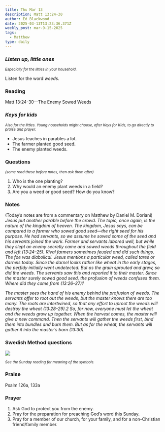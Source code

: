 ```yaml
---
title: Thu Mar 13
description: Matt 13:24-30
author: Ed Blackwood
date: 2025-03-13T13:23:36.371Z
weekly_post: mar-9-15-2025
tags:
  - Matthew
type: daily
---
```

### *Listen up, little ones*

<div><small><i>Especially for the littles in your household.</i></small></div>

Listen for the word *weeds*.

### Reading

Matt 13:24-30—The Enemy Sowed Weeds

### *Keys for kids*

<div><small><i>Also for the littles. Young households might choose, after Keys for Kids, to go directly to praise and prayer.</i></small></div>

* Jesus teaches in parables a lot.
* The farmer planted good seed.
* The enemy planted weeds.

### Questions

<div><small><i>(some read these before notes, then ask them after)</i></small></div>

1. Who is the one planting?
2. Why would an enemy plant weeds in a field?
3. Are you a weed or good seed? How do you know?

### Notes

(Today’s notes are from a commentary on Matthew by Daniel M. Doriani)	*Jesus put another parable before the crowd. The topic, once again, is the nature of the kingdom of heaven. The kingdom, Jesus says, can be compared to a farmer who sowed good seed—the right seed for his purpose. He had servants, so we assume he sowed some of the seed and his servants joined the work. Farmer and servants labored well, but while they slept an enemy secretly came and sowed weeds throughout the field and left (13:24–25). Rival farmers sometimes feuded and did such things. The foe was diabolical. Jesus mentions a particular weed, called tares or darnels today. Since the darnel looks rather like wheat in the early stages, the perfidy initially went undetected. But as the grain sprouted and grew, so did the weeds. The servants saw this and reported it to their master. Since the master surely sowed good seed, the profusion of weeds confuses them. Where did they come from (13:26–27)?*

*The master sees the hand of his enemy behind the profusion of weeds. The servants offer to root out the weeds, but the master knows there are too many. The roots are intertwined, so that any effort to uproot the weeds will destroy the wheat (13:28–29).2 So, for now, everyone must let the wheat and the weeds grow up together. When the harvest comes, the master will give a new command. Then the servants will gather the weeds first, bind them into bundles and burn them. But as for the wheat, the servants will gather it into the master’s barn (13:30).*

### Swedish Method questions

![](/static/img/family_worship_study_ed-swedish_questions.png)

<div><small><i>See the Sunday reading for meaning of the symbols.</i></small></div>

### Praise

P﻿salm 126a, 133a

### Prayer

1. Ask God to protect you from the enemy.
2. Pray for the preparation for preaching God’s word this Sunday.
3. Pray for a member of our church, for your family, and for a non-Christian friend/family member.